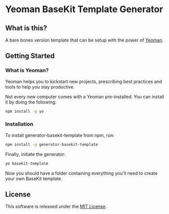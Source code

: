 Yeoman BaseKit Template Generator
=================================

## What is this?

A bare bones version template that can be setup with the power of [Yeoman](http://yeoman.io/).

## Getting Started

### What is Yeoman?

Yeoman helps you to kickstart new projects, prescribing best practices and tools to help you stay productive.

Not every new computer comes with a Yeoman pre-installed. You can install it by doing the following:

```bash
npm install -g yo
```

### Installation

To install generator-basekit-template from npm, run:

```bash
npm install -g generator-basekit-template
```

Finally, initiate the generator:

```bash
yo basekit-template
```

Now you should have a folder containing everything you'll need to create your own BaseKit template.

License
-------

This software is released under the [MIT License](http://www.opensource.org/licenses/MIT).
